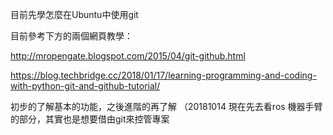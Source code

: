 
目前先學怎麼在Ubuntu中使用git

目前參考下方的兩個網頁教學：

http://mropengate.blogspot.com/2015/04/git-github.html

https://blog.techbridge.cc/2018/01/17/learning-programming-and-coding-with-python-git-and-github-tutorial/

初步的了解基本的功能，之後進階的再了解 （20181014 現在先去看ros 機器手臂的部分，其實也是想要借由git來控管專案
